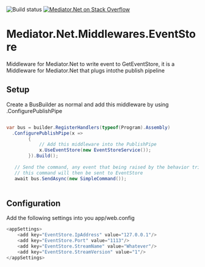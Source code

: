 ![Build status](https://ci.appveyor.com/api/projects/status/c3j3jfuvpe5cafrp?svg=true) [![Mediator.Net on Stack Overflow](https://img.shields.io/badge/stack%20overflow-Mediator.Net-yellowgreen.svg)](http://stackoverflow.com/questions/tagged/memdiator.net)

# Mediator.Net.Middlewares.EventStore
Middleware for Mediator.Net to write event to GetEventStore, it is a Middleware for Mediator.Net that plugs intothe publish pipeline

## Setup
Create a BusBuilder as normal and add this middleware by using .ConfigurePublishPipe
```C#

var bus = builder.RegisterHandlers(typeof(Program).Assembly)
  .ConfigurePublishPipe(x =>
        {
            // Add this middleware into the PublishPipe
            x.UseEventStore(new EventStoreService());
        }).Build();
   
   // Send the command, any event that being raised by the behavior triggered by 
   // this command will then be sent to EventStore
   await bus.SendAsync(new SimpleCommand());
                
```

## Configuration
Add the following settings into you app/web.config
```C#
<appSettings>
    <add key="EventStore.IpAddress" value="127.0.0.1"/>
    <add key="EventStore.Port" value="1113"/>
    <add key="EventStore.StreamName" value="Whatever"/>
    <add key="EventStore.StreamVersion" value="1"/>
</appSettings>
```
